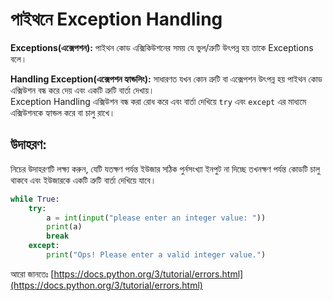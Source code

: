 # পাইথনে Exception Handling

**Exceptions(এক্সেপশন):** পাইথন কোড এক্সিকিউশনের সময় যে ভুল/ত্রুটি উৎপন্ন হয় তাকে  Exceptions বলে।


**Handling Exception(এক্সেপশন হ্যান্ডলিং):** সাধারণত যখন কোন ত্রুটি বা এক্সেপশন উৎপন্ন হয় পাইথন কোড এক্সিউশন বন্ধ করে দেয় এবং একটি ত্রুটি বার্তা দেখায়। </br>
Exception Handling এক্সিউশন বন্ধ করা রোধ করে এবং বার্তা দেখিয়ে `try` এবং `except` এর মাধ্যমে এক্সিউশনকে হ্যান্ডল করে বা চালু রাখে।

## উদাহরণ:

নিচের উদাহরণটি লক্ষ্য করুন, যেটি যতক্ষণ পর্যন্ত ইউজার সঠিক পুর্নসংখ্যা ইনপুট না দিচ্ছে তখনক্ষণ পর্যন্ত কোডটি চালু থাকবে 
এবং ইউজারকে একটি ত্রুটি বার্তা দেখিয়ে যাবে। 


```py
while True:
    try:
        a = int(input("please enter an integer value: "))
        print(a)
        break
    except:
        print("Ops! Please enter a valid integer value.")

```

আরো জানতেঃ [https://docs.python.org/3/tutorial/errors.html](https://docs.python.org/3/tutorial/errors.html)
